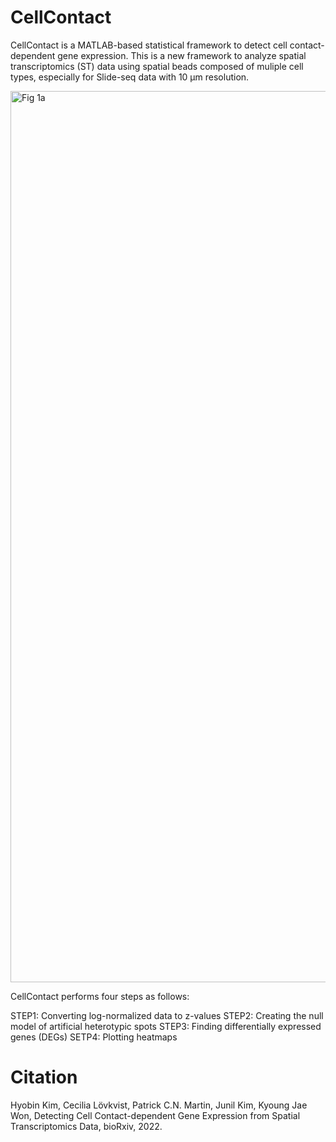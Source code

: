 # CellContact
CellContact is a MATLAB-based statistical framework to detect cell contact-dependent gene expression. This is a new framework to analyze spatial transcriptomics (ST) data using spatial beads composed of muliple cell types, especially for Slide-seq data with 10 µm resolution.

<img width="1426" alt="Fig 1a" src="https://user-images.githubusercontent.com/99720939/156026752-0f3dd260-3c00-48fb-974b-76d89e7b22ea.png">

CellContact performs four steps as follows:

STEP1: Converting log-normalized data to z-values
STEP2: Creating the null model of artificial heterotypic spots
STEP3: Finding differentially expressed genes (DEGs)
SETP4: Plotting heatmaps 


# Citation
Hyobin Kim, Cecilia Lövkvist, Patrick C.N. Martin, Junil Kim, Kyoung Jae Won, Detecting Cell Contact-dependent Gene Expression from Spatial Transcriptomics Data, bioRxiv, 2022.
